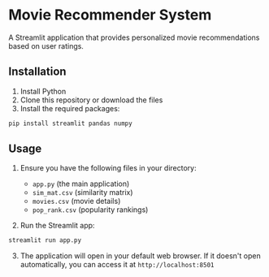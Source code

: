 # Movie Recommender System

A Streamlit application that provides personalized movie recommendations based on user ratings.

## Installation

1. Install Python
2. Clone this repository or download the files
3. Install the required packages:

```bash
pip install streamlit pandas numpy
```

## Usage

1. Ensure you have the following files in your directory:

   - `app.py` (the main application)
   - `sim_mat.csv` (similarity matrix)
   - `movies.csv` (movie details)
   - `pop_rank.csv` (popularity rankings)

2. Run the Streamlit app:

```bash
streamlit run app.py
```

3. The application will open in your default web browser. If it doesn't open automatically, you can access it at `http://localhost:8501`
